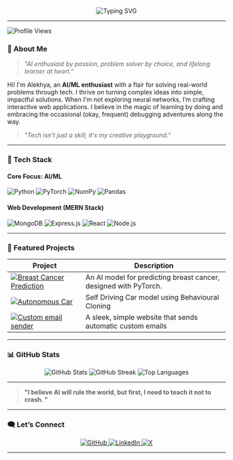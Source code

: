 <div align="center">
  <img src="https://readme-typing-svg.herokuapp.com?font=Fira+Code&size=24&color=3DBEFF&center=true&width=500&lines=Hey+there!+I'm+Alekhya+%F0%9F%91%8B;Welcome+to+my+GitHub+universe+%F0%9F%8C%8C;Turning+AI+dreams+into+code+%E2%9C%A8" alt="Typing SVG">
</div>

---
<div>
  <img src="https://komarev.com/ghpvc/?username=AlekhyaGudibandla&style=for-the-badge&color=brightgreen" alt="Profile Views">
</div>



### 🧠 About Me  
> _"AI enthusiast by passion, problem solver by choice, and lifelong learner at heart."_  

Hi! I'm Alekhya, an **AI/ML enthusiast** with a flair for solving real-world problems through tech. I thrive on turning complex ideas into simple, impactful solutions. When I'm not exploring neural networks, I’m crafting interactive web applications. I believe in the magic of learning by doing and embracing the occasional (okay, frequent) debugging adventures along the way.

> _"Tech isn't just a skill; it's my creative playground."_  

---

### 🔧 Tech Stack

#### **Core Focus: AI/ML**
<div>
  <img src="https://img.shields.io/badge/Python-3776AB?style=for-the-badge&logo=python&logoColor=white" alt="Python">
  <img src="https://img.shields.io/badge/PyTorch-EE4C2C?style=for-the-badge&logo=pytorch&logoColor=white" alt="PyTorch">
  <img src="https://img.shields.io/badge/NumPy-013243?style=for-the-badge&logo=numpy&logoColor=white" alt="NumPy">
  <img src="https://img.shields.io/badge/Pandas-150458?style=for-the-badge&logo=pandas&logoColor=white" alt="Pandas">
</div>

#### **Web Development (MERN Stack)**
<div>
  <img src="https://img.shields.io/badge/MongoDB-47A248?style=for-the-badge&logo=mongodb&logoColor=white" alt="MongoDB">
  <img src="https://img.shields.io/badge/Express.js-404D59?style=for-the-badge" alt="Express.js">
  <img src="https://img.shields.io/badge/React-61DAFB?style=for-the-badge&logo=react&logoColor=black" alt="React">
  <img src="https://img.shields.io/badge/Node.js-339933?style=for-the-badge&logo=nodedotjs&logoColor=white" alt="Node.js">
</div>

---

### 🌟 Featured Projects  

| Project | Description |  
|---------|-------------|  
| [![Breast Cancer Prediction](https://img.shields.io/badge/Breast%20Cancer%20Prediction-AI%20%7C%20ML-brightgreen)](https://github.com/AlekhyaGudibandla/Breast-Cancer-Prediction) | An AI model for predicting breast cancer, designed with PyTorch. |  
| [![Autonomous Car](https://img.shields.io/badge/Autonomous%20Car-AI%20%7C%20ML-brightgreen)](https://github.com/AlekhyaGudibandla/Autonomous-Car) | Self Driving Car model using Behavioural Cloning |  
| [![Custom email sender](https://img.shields.io/badge/Custom%20Email%20Sender-Web%20Development-blue)](https://github.com/AlekhyaGudibandla/custom_email_sender) | A sleek, simple website that sends automatic custom emails |  

---

### 📊 GitHub Stats
<div align="center">
  <img src="https://github-readme-stats.vercel.app/api?username=AlekhyaGudibandla&show_icons=true&theme=radical" alt="GitHub Stats">
  <img src="https://github-readme-streak-stats.herokuapp.com?user=AlekhyaGudibandla&theme=radical" alt="GitHub Streak">
  <img src="https://github-readme-stats.vercel.app/api/top-langs/?username=AlekhyaGudibandla&layout=compact&theme=radical" alt="Top Languages">
</div>

---

> **"I believe AI will rule the world, but first, I need to teach it not to crash. "**


---

### 🗨️ Let’s Connect  
<div align="center">
<a href="https://github.com/AlekhyaGudibandla">
  <img src="https://img.shields.io/badge/github-black?style=for-the-badge&logo=github" alt="GitHub">
</a>

<a href="https://linkedin.com/in/alekhya-gudibandla-3571b5256">
  <img src="https://img.shields.io/badge/linkedin-blue?style=for-the-badge&logo=linkedin" alt="LinkedIn">
</a>

<a href="https://x.com/AlekhyaGud">
  <img src="https://img.shields.io/badge/x-black?style=for-the-badge&logo=x" alt="X">
</a>


</div>

---
